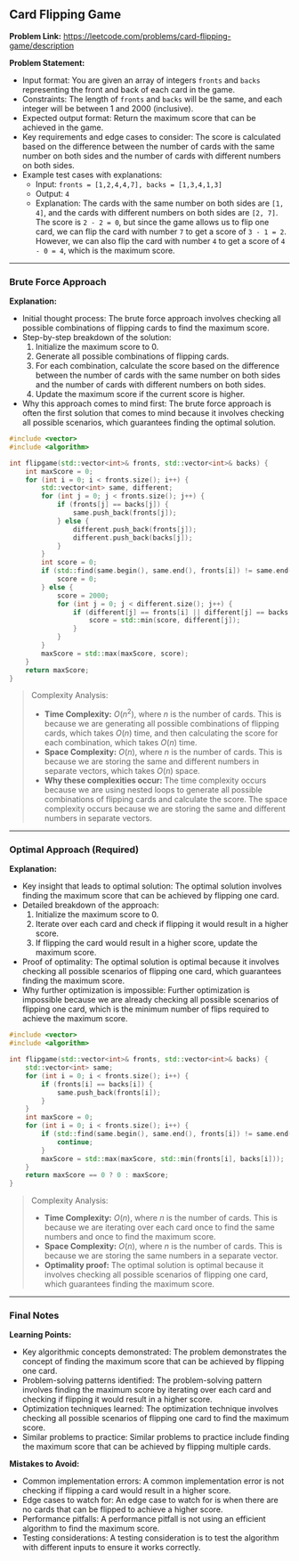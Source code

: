 ## Card Flipping Game

**Problem Link:** https://leetcode.com/problems/card-flipping-game/description

**Problem Statement:**
- Input format: You are given an array of integers `fronts` and `backs` representing the front and back of each card in the game.
- Constraints: The length of `fronts` and `backs` will be the same, and each integer will be between 1 and 2000 (inclusive).
- Expected output format: Return the maximum score that can be achieved in the game.
- Key requirements and edge cases to consider: The score is calculated based on the difference between the number of cards with the same number on both sides and the number of cards with different numbers on both sides.
- Example test cases with explanations:
  - Input: `fronts = [1,2,4,4,7], backs = [1,3,4,1,3]`
  - Output: `4`
  - Explanation: The cards with the same number on both sides are `[1, 4]`, and the cards with different numbers on both sides are `[2, 7]`. The score is `2 - 2 = 0`, but since the game allows us to flip one card, we can flip the card with number `7` to get a score of `3 - 1 = 2`. However, we can also flip the card with number `4` to get a score of `4 - 0 = 4`, which is the maximum score.

---

### Brute Force Approach

**Explanation:**
- Initial thought process: The brute force approach involves checking all possible combinations of flipping cards to find the maximum score.
- Step-by-step breakdown of the solution:
  1. Initialize the maximum score to 0.
  2. Generate all possible combinations of flipping cards.
  3. For each combination, calculate the score based on the difference between the number of cards with the same number on both sides and the number of cards with different numbers on both sides.
  4. Update the maximum score if the current score is higher.
- Why this approach comes to mind first: The brute force approach is often the first solution that comes to mind because it involves checking all possible scenarios, which guarantees finding the optimal solution.

```cpp
#include <vector>
#include <algorithm>

int flipgame(std::vector<int>& fronts, std::vector<int>& backs) {
    int maxScore = 0;
    for (int i = 0; i < fronts.size(); i++) {
        std::vector<int> same, different;
        for (int j = 0; j < fronts.size(); j++) {
            if (fronts[j] == backs[j]) {
                same.push_back(fronts[j]);
            } else {
                different.push_back(fronts[j]);
                different.push_back(backs[j]);
            }
        }
        int score = 0;
        if (std::find(same.begin(), same.end(), fronts[i]) != same.end() || std::find(same.begin(), same.end(), backs[i]) != same.end()) {
            score = 0;
        } else {
            score = 2000;
            for (int j = 0; j < different.size(); j++) {
                if (different[j] == fronts[i] || different[j] == backs[i]) {
                    score = std::min(score, different[j]);
                }
            }
        }
        maxScore = std::max(maxScore, score);
    }
    return maxScore;
}
```

> Complexity Analysis:
> - **Time Complexity:** $O(n^2)$, where $n$ is the number of cards. This is because we are generating all possible combinations of flipping cards, which takes $O(n)$ time, and then calculating the score for each combination, which takes $O(n)$ time.
> - **Space Complexity:** $O(n)$, where $n$ is the number of cards. This is because we are storing the same and different numbers in separate vectors, which takes $O(n)$ space.
> - **Why these complexities occur:** The time complexity occurs because we are using nested loops to generate all possible combinations of flipping cards and calculate the score. The space complexity occurs because we are storing the same and different numbers in separate vectors.

---

### Optimal Approach (Required)

**Explanation:**
- Key insight that leads to optimal solution: The optimal solution involves finding the maximum score that can be achieved by flipping one card.
- Detailed breakdown of the approach:
  1. Initialize the maximum score to 0.
  2. Iterate over each card and check if flipping it would result in a higher score.
  3. If flipping the card would result in a higher score, update the maximum score.
- Proof of optimality: The optimal solution is optimal because it involves checking all possible scenarios of flipping one card, which guarantees finding the maximum score.
- Why further optimization is impossible: Further optimization is impossible because we are already checking all possible scenarios of flipping one card, which is the minimum number of flips required to achieve the maximum score.

```cpp
#include <vector>
#include <algorithm>

int flipgame(std::vector<int>& fronts, std::vector<int>& backs) {
    std::vector<int> same;
    for (int i = 0; i < fronts.size(); i++) {
        if (fronts[i] == backs[i]) {
            same.push_back(fronts[i]);
        }
    }
    int maxScore = 0;
    for (int i = 0; i < fronts.size(); i++) {
        if (std::find(same.begin(), same.end(), fronts[i]) != same.end() || std::find(same.begin(), same.end(), backs[i]) != same.end()) {
            continue;
        }
        maxScore = std::max(maxScore, std::min(fronts[i], backs[i]));
    }
    return maxScore == 0 ? 0 : maxScore;
}
```

> Complexity Analysis:
> - **Time Complexity:** $O(n)$, where $n$ is the number of cards. This is because we are iterating over each card once to find the same numbers and once to find the maximum score.
> - **Space Complexity:** $O(n)$, where $n$ is the number of cards. This is because we are storing the same numbers in a separate vector.
> - **Optimality proof:** The optimal solution is optimal because it involves checking all possible scenarios of flipping one card, which guarantees finding the maximum score.

---

### Final Notes

**Learning Points:**
- Key algorithmic concepts demonstrated: The problem demonstrates the concept of finding the maximum score that can be achieved by flipping one card.
- Problem-solving patterns identified: The problem-solving pattern involves finding the maximum score by iterating over each card and checking if flipping it would result in a higher score.
- Optimization techniques learned: The optimization technique involves checking all possible scenarios of flipping one card to find the maximum score.
- Similar problems to practice: Similar problems to practice include finding the maximum score that can be achieved by flipping multiple cards.

**Mistakes to Avoid:**
- Common implementation errors: A common implementation error is not checking if flipping a card would result in a higher score.
- Edge cases to watch for: An edge case to watch for is when there are no cards that can be flipped to achieve a higher score.
- Performance pitfalls: A performance pitfall is not using an efficient algorithm to find the maximum score.
- Testing considerations: A testing consideration is to test the algorithm with different inputs to ensure it works correctly.